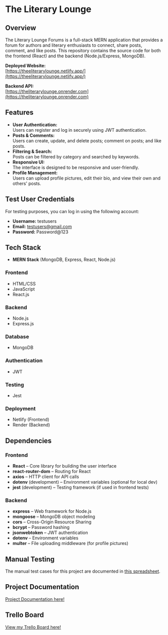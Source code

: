# The Literary Lounge

## Overview

The Literary Lounge Forums is a full-stack MERN application that provides a forum for authors and literary enthusiasts to connect, share posts, comment, and like posts. This repository contains the source code for both the frontend (React) and the backend (Node.js/Express, MongoDB).

**Deployed Website:**  
[https://theeliterarylounge.netlify.app/](https://theeliterarylounge.netlify.app/)  

**Backend API:**  
[https://theliterarylounge.onrender.com](https://theliterarylounge.onrender.com)

## Features

- **User Authentication:**  
  Users can register and log in securely using JWT authentication.
- **Posts & Comments:**  
  Users can create, update, and delete posts; comment on posts; and like posts.
- **Filtering & Search:**  
  Posts can be filtered by category and searched by keywords.
- **Responsive UI:**  
  The interface is designed to be responsive and user-friendly.
- **Profile Management:**  
  Users can upload profile pictures, edit their bio, and view their own and others' posts.

## Test User Credentials

For testing purposes, you can log in using the following account:

- **Username:** testusers  
- **Email:** testusers@gmail.com  
- **Password:** Password@123

## Tech Stack

- **MERN Stack** (MongoDB, Express, React, Node.js)

### Frontend
- HTML/CSS
- JavaScript
- React.js
### Backend
- Node.js
- Express.js
### Database
- MongoDB
### Authentication
- JWT
### Testing
- Jest
### Deployment
- Netlify (Frontend)
- Render (Backend)


## Dependencies

### Frontend
- **React** – Core library for building the user interface
- **react-router-dom** – Routing for React
- **axios** – HTTP client for API calls
- **dotenv** (development) – Environment variables (optional for local dev)
- **jest** (development) – Testing framework (if used in frontend tests)
### Backend
- **express** – Web framework for Node.js
- **mongoose** – MongoDB object modeling
- **cors** – Cross-Origin Resource Sharing
- **bcrypt** – Password hashing
- **jsonwebtoken** – JWT authentication
- **dotenv** – Environment variables
- **multer** – File uploading middleware (for profile pictures)

## Manual Testing

The manual test cases for this project are documented in [this spreadsheet](https://docs.google.com/spreadsheets/d/12bB-324YXr_yZjFTtHduRqp8wv6htXJPx125ejoe9jM/edit?usp=sharing).

## Project Documentation

[Project Documentation here!](https://docs.google.com/document/d/1pyTYw9f08jgnhEsOoKBDOBO5EoEJMuxBsGPs0q3aKoo/edit?usp=sharing)

## Trello Board

[View my Trello Board here!](https://trello.com/invite/b/67a9bf2d116c01de63cd966b/ATTIf04ab1db88e991bbba4186193bafc9cc1D152C36/the-literary-lounge)

